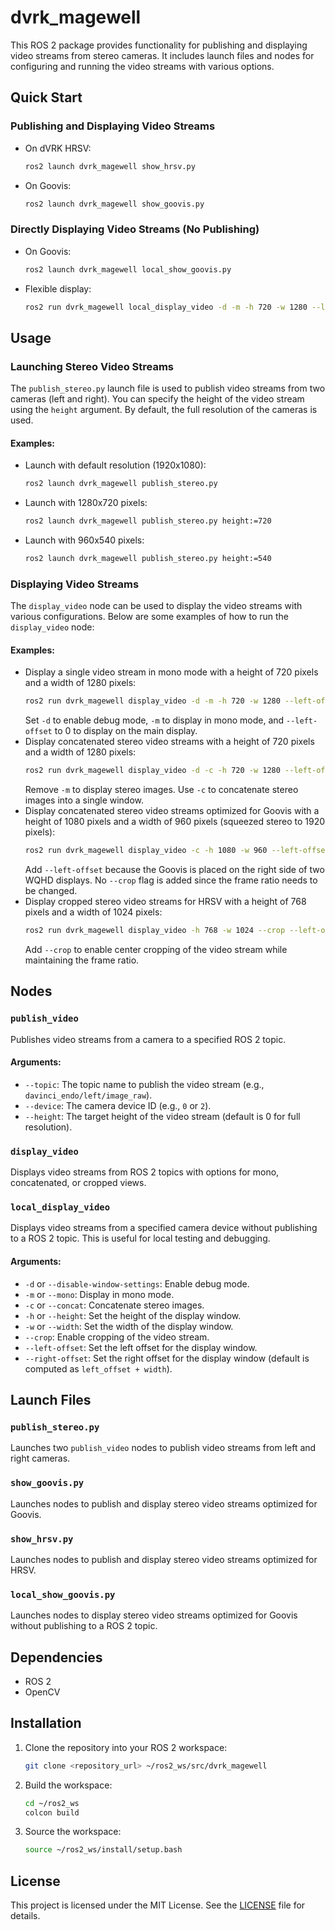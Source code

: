 # dvrk_magewell

This ROS 2 package provides functionality for publishing and displaying video streams from stereo cameras. It includes launch files and nodes for configuring and running the video streams with various options.

## Quick Start
### Publishing and Displaying Video Streams
- On dVRK HRSV:
    ```bash
    ros2 launch dvrk_magewell show_hrsv.py
    ```
- On Goovis:
    ```bash
    ros2 launch dvrk_magewell show_goovis.py
    ```

### Directly Displaying Video Streams (No Publishing)
- On Goovis:
    ```bash
    ros2 launch dvrk_magewell local_show_goovis.py
    ```
- Flexible display:
    ```bash
    ros2 run dvrk_magewell local_display_video -d -m -h 720 -w 1280 --left-offset 0
    ```

## Usage
### Launching Stereo Video Streams
The `publish_stereo.py` launch file is used to publish video streams from two cameras (left and right). You can specify the height of the video stream using the `height` argument. By default, the full resolution of the cameras is used.

#### Examples:
- Launch with default resolution (1920x1080):
  ```bash
  ros2 launch dvrk_magewell publish_stereo.py
  ```
- Launch with 1280x720 pixels:
  ```bash
  ros2 launch dvrk_magewell publish_stereo.py height:=720
  ```
- Launch with 960x540 pixels:
  ```bash
  ros2 launch dvrk_magewell publish_stereo.py height:=540
  ```

### Displaying Video Streams
The `display_video` node can be used to display the video streams with various configurations. Below are some examples of how to run the `display_video` node:

#### Examples:
- Display a single video stream in mono mode with a height of 720 pixels and a width of 1280 pixels:
  ```bash
  ros2 run dvrk_magewell display_video -d -m -h 720 -w 1280 --left-offset 0
  ```
  Set `-d` to enable debug mode, `-m` to display in mono mode, and `--left-offset` to 0 to display on the main display.
- Display concatenated stereo video streams with a height of 720 pixels and a width of 1280 pixels:
  ```bash
  ros2 run dvrk_magewell display_video -d -c -h 720 -w 1280 --left-offset 0
  ```
  Remove `-m` to display stereo images. Use `-c` to concatenate stereo images into a single window.
- Display concatenated stereo video streams optimized for Goovis with a height of 1080 pixels and a width of 960 pixels (squeezed stereo to 1920 pixels):
  ```bash
  ros2 run dvrk_magewell display_video -c -h 1080 -w 960 --left-offset 5120
  ```
  Add `--left-offset` because the Goovis is placed on the right side of two WQHD displays. No `--crop` flag is added since the frame ratio needs to be changed.
- Display cropped stereo video streams for HRSV with a height of 768 pixels and a width of 1024 pixels:
  ```bash
  ros2 run dvrk_magewell display_video -h 768 -w 1024 --crop --left-offset 5120
  ```
  Add `--crop` to enable center cropping of the video stream while maintaining the frame ratio.

## Nodes

### `publish_video`
Publishes video streams from a camera to a specified ROS 2 topic.

#### Arguments:
- `--topic`: The topic name to publish the video stream (e.g., `davinci_endo/left/image_raw`).
- `--device`: The camera device ID (e.g., `0` or `2`).
- `--height`: The target height of the video stream (default is 0 for full resolution).

### `display_video`
Displays video streams from ROS 2 topics with options for mono, concatenated, or cropped views.

### `local_display_video`
Displays video streams from a specified camera device without publishing to a ROS 2 topic. This is useful for local testing and debugging.

#### Arguments:
- `-d` or `--disable-window-settings`: Enable debug mode.
- `-m` or `--mono`: Display in mono mode.
- `-c` or `--concat`: Concatenate stereo images.
- `-h` or `--height`: Set the height of the display window.
- `-w` or `--width`: Set the width of the display window.
- `--crop`: Enable cropping of the video stream.
- `--left-offset`: Set the left offset for the display window.
- `--right-offset`: Set the right offset for the display window (default is computed as `left_offset + width`).

## Launch Files

### `publish_stereo.py`
Launches two `publish_video` nodes to publish video streams from left and right cameras.

### `show_goovis.py`
Launches nodes to publish and display stereo video streams optimized for Goovis.

### `show_hrsv.py`
Launches nodes to publish and display stereo video streams optimized for HRSV.

### `local_show_goovis.py`
Launches nodes to display stereo video streams optimized for Goovis without publishing to a ROS 2 topic.

## Dependencies
- ROS 2
- OpenCV

## Installation
1. Clone the repository into your ROS 2 workspace:
   ```bash
   git clone <repository_url> ~/ros2_ws/src/dvrk_magewell
   ```
2. Build the workspace:
   ```bash
   cd ~/ros2_ws
   colcon build
   ```
3. Source the workspace:
   ```bash
   source ~/ros2_ws/install/setup.bash
   ```

## License
This project is licensed under the MIT License. See the [LICENSE](LICENSE) file for details.
